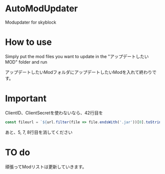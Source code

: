 # AutoModUpdater
Modupdater for skyblock

# How to use 
Simply put the mod files you want to update in the "アップデートしたいMOD" folder and run

アップデートしたいModフォルダにアップデートしたいModを入れて終わりです。

# Important
ClientID、ClientSecretを使わないなら、42行目を
```javascript
const fileurl = `${url.filter(file => file.endsWith('.jar'))[0].toString()}`;
```

あと、5, 7, 8行目を消してください

# TO do
頑張ってModリストは更新していきます。
